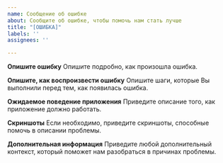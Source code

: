 ```yaml
---
name: Сообщение об ошибке
about: Сообщите об ошибке, чтобы помочь нам стать лучше
title: "[ОШИБКА]"
labels: ''
assignees: ''

---
```


**Опишите ошибку**
Опишите подробно, как произошла ошибка.

**Опишите, как воспроизвести ошибку**
Опишите шаги, которые Вы выполнили перед тем, как появилась ошибка.

**Ожидаемое поведение приложения**
Приведите описание того, как приложение должно работать.

**Скриншоты**
Если необходимо, приведите скриншоты, способные помочь в описании проблемы.

**Дополнительная информация**
Приведите любой дополнительный контекст, который поможет нам разобраться в причинах проблемы.
